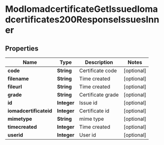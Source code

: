 

# ModIomadcertificateGetIssuedIomadcertificates200ResponseIssuesInner


## Properties

| Name | Type | Description | Notes |
|------------ | ------------- | ------------- | -------------|
|**code** | **String** | Certificate code |  [optional] |
|**filename** | **String** | Time created |  [optional] |
|**fileurl** | **String** | Time created |  [optional] |
|**grade** | **String** | Certificate grade |  [optional] |
|**id** | **Integer** | Issue id |  [optional] |
|**iomadcertificateid** | **Integer** | Certificate id |  [optional] |
|**mimetype** | **String** | mime type |  [optional] |
|**timecreated** | **Integer** | Time created |  [optional] |
|**userid** | **Integer** | User id |  [optional] |



